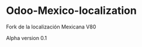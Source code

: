 Odoo-Mexico-localization
========================

Fork de la localización Mexicana V80

Alpha version 0.1

